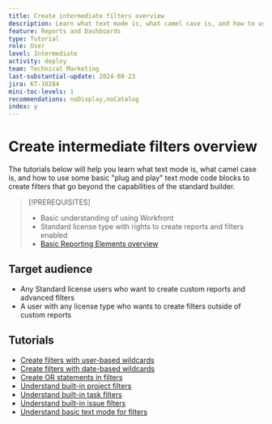 ```yaml
---
title: Create intermediate filters overview
description: Learn what text mode is, what camel case is, and how to use some basic "plug and play" text mode code blocks to create filters that go beyond the capabilities of the standard builder.
feature: Reports and Dashboards
type: Tutorial
role: User
level: Intermediate
activity: deploy
team: Technical Marketing
last-substantial-update: 2024-08-23
jira: KT-10284
mini-toc-levels: 1
recommendations: noDisplay,noCatalog
index: y
---
```


# Create intermediate filters overview

The tutorials below will help you learn what text mode is, what camel case is, and how to use some basic "plug and play" text mode code blocks to create filters that go beyond the capabilities of the standard builder.

>[!PREREQUISITES]
>
>* Basic understanding of using Workfront
>* Standard license type with rights to create reports and filters enabled
>* [Basic Reporting Elements overview](https://experienceleague.adobe.com/?recommended=Workfront-U-1-2022.1.reporting)

## Target audience

* Any Standard license users who want to create custom reports and advanced filters
* A user with any license type who wants to create filters outside of custom reports


## Tutorials

* [Create filters with user-based wildcards](/help/reporting/intermediate-reporting/create-filters-with-user-based-wildcards.md)
* [Create filters with date-based wildcards](/help/reporting/intermediate-reporting/create-filters-with-date-based-wildcards.md)
* [Create OR statements in filters](/help/reporting/intermediate-reporting/or-statements-in-filters.md)
* [Understand built-in project filters](/help/reporting/intermediate-reporting/open-built-in-project-filters.md)
* [Understand built-in task filters](/help/reporting/intermediate-reporting/open-built-in-task-filters.md)  
* [Understand built-in issue filters](/help/reporting/intermediate-reporting/open-built-in-issue-filters.md)
* [Understand basic text mode for filters](/help/reporting/intermediate-reporting/basic-text-mode-for-filters.md)

